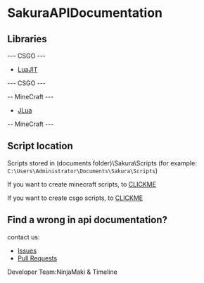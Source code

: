# SakuraAPIDocumentation

## Libraries

--- CSGO ---

- [LuaJIT](https://github.com/LuaJIT/LuaJIT)

--- CSGO ---

-- MineCraft ---

- [JLua](https://github.com/nirhal/JLua)

-- MineCraft ---

## Script location

Scripts stored in (documents folder)\Sakura\Scripts (for example: `C:\Users\Administrator\Documents\Sakura\Scripts`)

If you want to create minecraft scripts, to [CLICKME](https://github.com/hackersense/Sakura_API_Documentation/blob/main/MINECRAFT.md)

If you want to create csgo scripts, to [CLICKME](https://github.com/hackersense/Sakura_API_Documentation/blob/main/CSGO.md)

## Find a wrong in api documentation?

contact us:

- [Issues](https://github.com/hackersense/Sakura_API_Documentation/issues)
- [Pull Requests](https://github.com/hackersense/Sakura_API_Documentation/pulls)

Developer Team:NinjaMaki & Timeline

